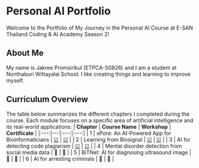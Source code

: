 # Personal AI Portfolio

Welcome to the Portfolio of My Journey in the Personal AI Course at E-SAN Thailand Coding & AI Academy Season 2!

## About Me
My name is Jakree Promsirikul (ETPCA-S0826) and I am a student at Nonthaburi Wittayalai School. I like creating things and learning to improve myself.

## Curriculum Overview
The table below summarizes the different chapters I completed during the course. Each module focuses on a specific area of artificial intelligence and its real-world applications:
| **Chapter** | **Course Name** | **Workshop** | **Certificate** |
|:---:|---|:---:|:---:|
| 1 | xPore: An AI-Powered App for Bioinformaticians | [☑](https://github.com/Beambeem1/Personal-AI.git) | [☑](https://powerclass.org/tutor-certificate-3/?cert_hash=7efd29aef857e200) |
| 2 | Learning from Biosignal | [☑](https://github.com/Beambeem1/Personal-AI.git) | [☑](https://powerclass.org/tutor-certificate-3/?cert_hash=92d44320d416e2f0) |
| 3 | AI for detecting code plagiarism | [☑](https://github.com/Beambeem1/Personal-AI.git)  | [☑](https://powerclass.org/tutor-certificate-3/?cert_hash=1e8af4831fd21abc) |
| 4 | Mental disorder detection from social media data | 🔄  | 🔄 |
| 5 | BiTNet: AI for diagnosing ultrasound image | 🔄  | 🔄 |
| 6 | AI for arresting criminals | 🔄  | 🔄 |
